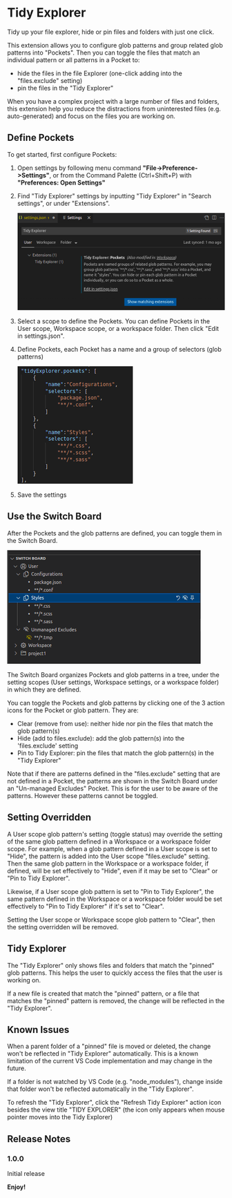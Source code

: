 # Tidy Explorer

Tidy up your file explorer, hide or pin files and folders with just one click.

This extension allows you to configure glob patterns and group related glob patterns into "Pockets". Then you can toggle the files that match an individual pattern or all patterns in a Pocket to:

- hide the files in the file Explorer (one-click adding into the "files.exclude" setting)
- pin the files in the "Tidy Explorer"

When you have a complex project with a large number of files and folders, this extension help you reduce the distractions from uninterested files (e.g. auto-generated) and focus on the files you are working on.

## Define Pockets

To get started, first configure Pockets:

1. Open settings by following menu command **"File->Preference->Settings"**, or from the Command Palette (Ctrl+Shift+P) with **"Preferences: Open Settings"**
2. Find "Tidy Explorer" settings by inputting "Tidy Explorer" in "Search settings", or under "Extensions".

    ![settings](images/settings.png)
3. Select a scope to define the Pockets. You can define Pockets in the User scope, Workspace scope, or a workspace folder. Then click "Edit in settings.json".
4.  Define Pockets, each Pocket has a name and a group of selectors (glob patterns)

    ![pockets](images/pockets.png)
5. Save the settings

## Use the Switch Board

After the Pockets and the glob patterns are defined, you can toggle them in the Switch Board. 

![switch board](images/switchboard.png)

The Switch Board organizes Pockets and glob patterns in a tree, under the setting scopes (User settings, Workspace settings, or a workspace folder) in which they are defined.

You can toggle the Pockets and glob patterns by clicking one of the 3 action icons for the Pocket or glob pattern. They are:
- Clear (remove from use): neither hide nor pin the files that match the glob pattern(s)
- Hide (add to files.exclude): add the glob pattern(s) into the 'files.exclude' setting
- Pin to Tidy Explorer: pin the files that match the glob pattern(s) in the "Tidy Explorer"

Note that if there are patterns defined in the "files.exclude" setting that are not defined in a Pocket, the patterns are shown in the Switch Board under an "Un-managed Excludes" Pocket. This is for the user to be aware of the patterns. However these patterns cannot be toggled.

## Setting Overridden 

A User scope glob pattern's setting (toggle status) may override the setting of the same glob pattern defined in a Workspace or a workspace folder scope. For example, when a glob pattern defined in a User scope is set to "Hide", the pattern is added into the User scope "files.exclude" setting. Then the same glob pattern in the Workspace or a workspace folder, if defined, will be set effectively to "Hide", even if it may be set to "Clear" or "Pin to Tidy Explorer". 

Likewise, if a User scope glob pattern is set to "Pin to Tidy Explorer", the same pattern defined in the Workspace or a workspace folder would be set effectively to "Pin to Tidy Explorer" if it's set to "Clear".

Setting the User scope or Workspace scope glob pattern to "Clear", then the setting overridden will be removed.

## Tidy Explorer

The "Tidy Explorer" only shows files and folders that match the "pinned" glob patterns. This helps the user to quickly access the files that the user is working on.

If a new file is created that match the "pinned" pattern, or a file that matches the "pinned" pattern is removed, the change will be reflected in the "Tidy Explorer".


## Known Issues

When a parent folder of a "pinned" file is moved or deleted, the change won't be reflected in "Tidy Explorer" automatically. This is a known limitation of the current VS Code implementation and may change in the future. 

If a folder is not watched by VS Code (e.g. "node_modules"), change inside that folder won't be reflected automatically in the "Tidy Explorer".

To refresh the "Tidy Explorer", click the "Refresh Tidy Explorer" action icon besides the view title "TIDY EXPLORER" (the icon only appears when mouse pointer moves into the Tidy Explorer)

## Release Notes


### 1.0.0

Initial release



**Enjoy!**

